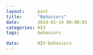 ```yaml
---
layout:     post
title:      "Behaviors"
date:       2014-01-14 00:00:01
categories: HIV
tags:       behaviors

data:       HIV-behaviors
---
```

